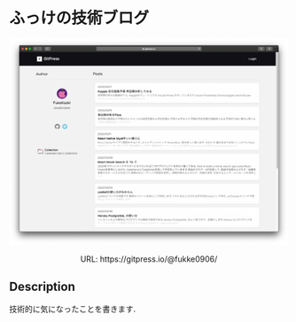 # ふっけの技術ブログ

!['スクリーンショット'](./images/screenshot.png)

<p align='center'>URL:  https://gitpress.io/@fukke0906/ </p>

## Description

技術的に気になったことを書きます.
